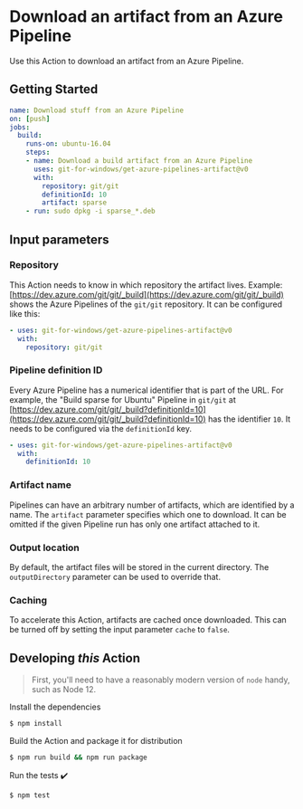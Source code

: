 # Download an artifact from an Azure Pipeline

Use this Action to download an artifact from an Azure Pipeline.

## Getting Started

```yaml
name: Download stuff from an Azure Pipeline
on: [push]
jobs:
  build:
    runs-on: ubuntu-16.04
    steps:
    - name: Download a build artifact from an Azure Pipeline
      uses: git-for-windows/get-azure-pipelines-artifact@v0
      with:
        repository: git/git
        definitionId: 10
        artifact: sparse
    - run: sudo dpkg -i sparse_*.deb
```

## Input parameters

### Repository

This Action needs to know in which repository the artifact lives. Example: [https://dev.azure.com/git/git/_build](https://dev.azure.com/git/git/_build) shows the Azure Pipelines of the `git/git` repository. It can be configured like this:

```yaml
- uses: git-for-windows/get-azure-pipelines-artifact@v0
  with:
    repository: git/git
```

### Pipeline definition ID

Every Azure Pipeline has a numerical identifier that is part of the URL. For example, the "Build sparse for Ubuntu" Pipeline in `git/git` at [https://dev.azure.com/git/git/_build?definitionId=10](https://dev.azure.com/git/git/_build?definitionId=10) has the identifier `10`. It needs to be configured via the `definitionId` key.

```yaml
- uses: git-for-windows/get-azure-pipelines-artifact@v0
  with:
    definitionId: 10
```

### Artifact name

Pipelines can have an arbitrary number of artifacts, which are identified by a name. The `artifact` parameter specifies which one to download. It can be omitted if the given Pipeline run has only one artifact attached to it.

### Output location

By default, the artifact files will be stored in the current directory. The `outputDirectory` parameter can be used to override that.

### Caching

To accelerate this Action, artifacts are cached once downloaded. This can be turned off by setting the input parameter `cache` to `false`.

## Developing _this_ Action

> First, you'll need to have a reasonably modern version of `node` handy, such as Node 12.

Install the dependencies

```bash
$ npm install
```

Build the Action and package it for distribution

```bash
$ npm run build && npm run package
```

Run the tests :heavy_check_mark:

```bash
$ npm test
```

